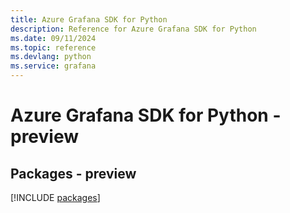 ```yaml
---
title: Azure Grafana SDK for Python
description: Reference for Azure Grafana SDK for Python
ms.date: 09/11/2024
ms.topic: reference
ms.devlang: python
ms.service: grafana
---
```

# Azure Grafana SDK for Python - preview
## Packages - preview
[!INCLUDE [packages](grafana-index.md)]